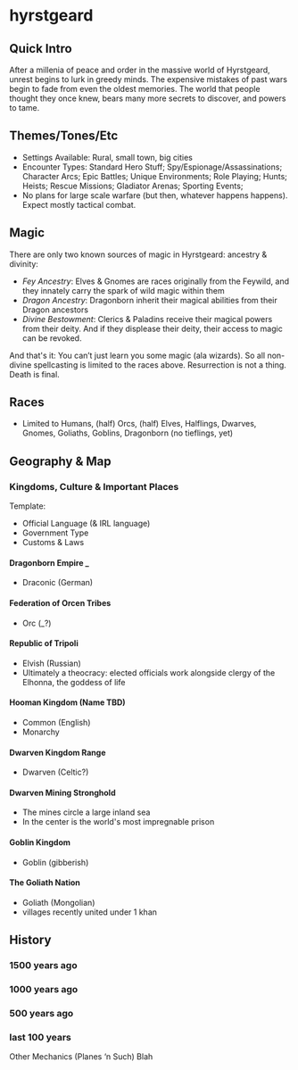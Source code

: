 # hyrstgeard

## Quick Intro
After a millenia of peace and order in the massive world of Hyrstgeard, unrest begins to lurk in greedy minds. The expensive mistakes of past wars begin to fade from even the oldest memories. The world that people thought they once knew, bears many more secrets to discover, and powers to tame.

## Themes/Tones/Etc
* Settings Available: Rural, small town, big cities
* Encounter Types: Standard Hero Stuff; Spy/Espionage/Assassinations; Character Arcs; Epic Battles; Unique Environments; Role Playing; Hunts; Heists; Rescue Missions; Gladiator Arenas; Sporting Events; 
* No plans for large scale warfare (but then, whatever happens happens). Expect mostly tactical combat. 

## Magic
There are only two known sources of magic in Hyrstgeard: ancestry & divinity:
* *Fey Ancestry*: Elves & Gnomes are races originally from the Feywild, and they innately carry the spark of wild magic within them
* *Dragon Ancestry*: Dragonborn inherit their magical abilities from their Dragon ancestors
* *Divine Bestowment*: Clerics & Paladins receive their magical powers from their deity. And if they displease their deity, their access to magic can be revoked.

And that's it: You can’t just learn you some magic (ala wizards). So all non-divine spellcasting is limited to the races above. 
Resurrection is not a thing. Death is final.

## Races
* Limited to Humans, (half) Orcs, (half) Elves, Halflings, Dwarves, Gnomes, Goliaths, Goblins, Dragonborn (no tieflings, yet)

## Geography & Map

### Kingdoms, Culture & Important Places
Template:
* Official Language (& IRL language)
* Government Type
* Customs & Laws
#### Dragonborn Empire _
* Draconic (German)
#### Federation of Orcen Tribes
* Orc (_?)
#### Republic of Tripoli
* Elvish (Russian)
* Ultimately a theocracy: elected officials work alongside clergy of the Elhonna, the goddess of life
#### Hooman Kingdom (Name TBD)
* Common (English)
* Monarchy
#### Dwarven Kingdom Range
* Dwarven (Celtic?)
#### Dwarven Mining Stronghold
* The mines circle a large inland sea
* In the center is the world's most impregnable prison
#### Goblin Kingdom
* Goblin (gibberish)
#### The Goliath Nation 
* Goliath (Mongolian)
* villages recently united under 1 khan

## History
### 1500 years ago
### 1000 years ago
### 500 years ago
### last 100 years

Other Mechanics (Planes ‘n Such)
Blah
